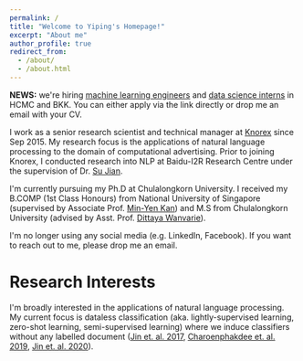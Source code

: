 ```yaml
---
permalink: /
title: "Welcome to Yiping's Homepage!"
excerpt: "About me"
author_profile: true
redirect_from: 
  - /about/
  - /about.html
---
```


**NEWS:** we're hiring [machine learning engineers](https://apply.workable.com/knorex/j/E0E929AB49) and [data science interns](https://apply.workable.com/knorex/j/ECD0F25440) in HCMC and BKK. You can either apply via the link directly or drop me an email with your CV.

I work as a senior research scientist and technical manager at [Knorex](https://www.knorex.com/) since Sep 2015. My research focus is the applications of natural language processing to the domain of computational advertising. Prior to joining Knorex, I conducted research into NLP at Baidu-I2R Research Centre under the supervision of Dr. [Su Jian](http://www.colips.org/~sujian/). 

I'm currently pursuing my Ph.D at Chulalongkorn University. I received my B.COMP (1st Class Honours) from National University of Singapore (supervised by Associate Prof. [Min-Yen Kan](https://www.comp.nus.edu.sg/~kanmy/index.html))  and M.S from Chulalongkorn University (advised by Asst. Prof. [Dittaya Wanvarie](http://pioneer.netserv.chula.ac.th/~wdittaya/)).

I'm no longer using any social media (e.g. LinkedIn, Facebook). If you want to reach out to me, please drop me an email.

Research Interests
======

I'm broadly interested in the applications of natural language processing. My current focus is dataless classification (aka. lightly-supervised learning, zero-shot learning, semi-supervised learning) where we induce classifiers without any labelled document ([Jin et. al. 2017](https://www.aclweb.org/anthology/I17-1055.pdf), [Charoenphakdee et. al. 2019](https://www.aclweb.org/anthology/D19-1411.pdf), [Jin et. al. 2020](https://yipingnus.github.io/publication/2020-10-18-paper-title-number-5)). 

